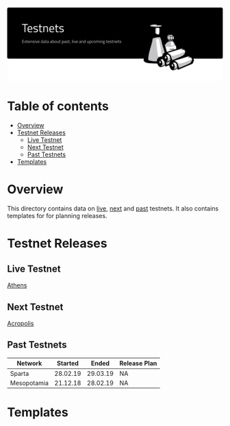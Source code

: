 <p align="center"><img src="img/testnets.svg"></p>

# Table of contents

- [Overview](#overview)
- [Testnet Releases](#testnet-releases)
    - [Live Testnet](#live-testnet)
    - [Next Testnet](#next-testnet)
    - [Past Testnets](#past-testnets)
- [Templates](#templates)


# Overview
This directory contains data on [live](#live-testnet), [next](#next-testnet) and [past](#past-testnets) testnets.
It also contains templates for for planning releases.

# Testnet Releases

## Live Testnet

[Athens](/testnets/athens/README.md)

## Next Testnet

[Acropolis](/testnets/acropolis/README.md)

## Past Testnets

| Network         | Started           | Ended         | Release Plan    |
| -------------   | -------------     | -----         | -----           |
| Sparta          | 28.02.19          |   29.03.19    |       NA        |
| Mesopotamia     | 21.12.18          |   28.02.19    |       NA        |

# Templates
